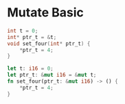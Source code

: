 # Mutate Basic

```c
int t = 0;
int* ptr_t = &t;
void set_four(int* ptr_t) {
    *ptr_t = 4;
}
```

```rust
let t: i16 = 0;
let ptr_t: &mut i16 = &mut t;
fn set_four(ptr_t: &mut i16) -> () {
    *ptr_t = 4;
}
```
